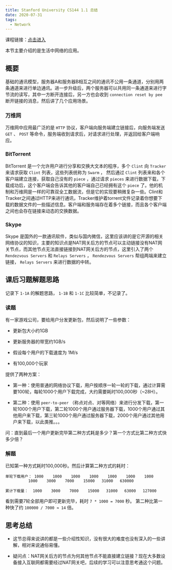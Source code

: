 ```yaml
---
title: Stanford University CS144 1.1 总结
date: 2020-07-31
tags:
  - Network
---
```



课程链接：[点击进入](https://lagunita.stanford.edu/courses/Engineering/Networking-SP/SelfPaced/course/)

本节主要介绍的是生活中网络的应用。

## 概要

基础的通讯模型，服务器A和服务器B相互之间的通讯不公用一条通道，分别用两条通道来进行单边通讯。进一步升级后，两个服务器可以共用同一条通道来进行字节流的读写，其中一方断开连接后，另一方也会收到 `connection reset by pee` 断开链接的消息，然后讲了几个应用场景。

### 万维网

万维网中应用最广泛的是 `HTTP` 协议，客户端向服务端建立链接后，向服务端发送 `GET` 、 `POST`  等命令，服务端收到请求后，对请求进行处理，并返回给客户端响应。

### BitTorrent

BitTorrent 是一个允许用户进行分享和交换大文本的程序，多个  `Clint`  向  `Tracker`  来请求获取 `Clint` 列表，这些列表统称为  `Swarm` ， 然后通过 `Clint` 列表来和各个客户端建立连接，获取自己没有的  `piece` ，通过请求  `pieces`  来进行数据下载，下载成功后，这个客户端会告诉其他的客户端自己已经拥有这个  `piece`  了。他的机制和万维网是一样的可靠双全工数据流，但是它的实现要稍微复杂一些。Clint和Tracker之间通过HTTP来进行通讯，Tracker维护着torrent文件记录着你想要下载的数据文件的一些描述信息。客户端和服务端存在着多个链接，而且各个客户端之间也会存在链接来动态的交换数据。

### Skype

Skype 是国外的一款通讯软件，类似与国内微信，这里应该讲的是它开源的相关网络协议的知识，主要的知识点是NAT网关后方的节点可以主动链接没有NAT网关节点，而其他节点无法直接链接到NAT网关后方的节点，这里引入了两个 `Rendezvous Servers`  和  `Relays Servers` ， `Rendezvous Servers`  帮组两端来建立链接， `Relays Servers`  来进行数据的中转。

## 课后习题解题思路

记录下  `1-1A`  的解题思路， `1-1B`  和  `1-1C`  比较简单，不记录了。

### 读题

有一家游戏公司，要给用户分发更新包，然后说明了一些参数：

- 更新包大小约1GB

- 更新服务器的带宽约1GB/s

- 假设每个用户的下载速度为 1M/s

- 有100,000个玩家

提供了两种方案：

- 第一种：使用普通的网络协议下载，用户按顺序一轮一轮的下载，通过计算需要100轮，每轮1000个用户下载完成，大约需要耗时100,000秒（~28H）。

- 第二种：使用  `peer-to-peer` （称点对点、对等网络）来进行分发下载，第一轮1000个用户下载，第二轮1000个用户通过服务器下载，1000个用户通过其他用户来下载，第三轮1000个用户通过服务器下载，2000个用户通过其他用户来下载，以此类推。。。

问：直到最后一个用户更新完毕第二种方式耗是多少？第一个方式比第二种方式快多少倍？

### 解题

已知第一种方式耗时100,000秒。然后计算第二种方式的耗时：

  ```
  单轮下载用户： 1000    1000    1000    1000    1000    1000    1000
            1000    3000    7000    15000   31000   630000
  
  累计下载量：  1000    3000    7000    15000   31000   63000   127000
```

看到需要7轮全部用户即可更新完毕，耗时  `7 * 1000 = 7000` 秒。 第二种比第一种快了约  `100000 / 7000 ≈ 14` 倍。

## 思考总结

- 这节总得来说讲的都是一些介绍性知识，没有很大的难度也没有深入的一些讲解，相对来说通俗易懂。

- 疑问点：NAT网关后方的节点为何其他节点不能直接建立链接？现在大多数设备接入互联网都需要经过NAT网关吧，后续的学习可以注意思考通这个问题。
